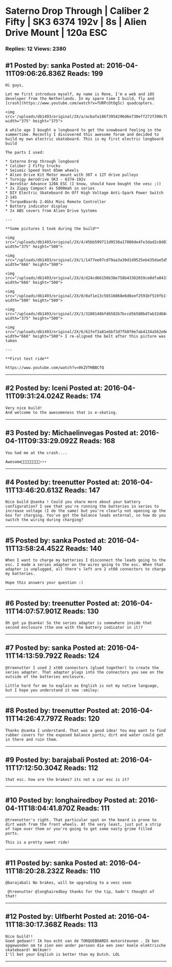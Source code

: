 # Saterno Drop Through &#124; Caliber 2 Fifty &#124; SK3 6374 192v &#124; 8s &#124; Alien Drive Mount &#124; 120a ESC

### Replies: 12 Views: 2380

## \#1 Posted by: sanka Posted at: 2016-04-11T09:06:26.836Z Reads: 199

```
Hi guys,

Let me first introduce myself, my name is Rene, I'm a web and iOS developer from the Netherlands. In my spare time I build, fly and [crash](https://www.youtube.com/watch?v=fURPcOtOg5c) quadcopters.

<img src='/uploads/db1493/original/2X/a/acbafa186f3954296d6e730eff272f390cfb9f9d.jpg' width="375" height="375">

A while ago I bought a longboard to get the snowboard feeling in the summertime. Recently I discovered this awesome forum and decided to build my own electric skateboard. This is my first electric longboard build

The parts I used:

* Saterno Drop through longboard
* Caliber 2 Fifty trucks
* Seismic Speed Vent 85mm wheels
* Alien Drive Kit Motor mount with 36T x 12T drive pulleys
* Turnigy Aerodrive SK3 - 6374-192v
* AeroStar Advance 120A ESC (I know, should have bought the vesc ;))
* 2x Zippy Compact 4s 5000mah in series
* DIY Electric Skateboard On Off High Voltage Anti-Spark Power Switch 2-14S
* TorqueBoards 2.4Ghz Mini Remote Controller
* Battery indicator display
* 2x ABS covers from Alien Drive Systems

---

**Some pictures I took during the build**

<img src="/uploads/db1493/original/2X/4/45bb599711d9538a17080de4fe3dad2c8d030e59.JPG" width="375" height="500">

<img src="/uploads/db1493/original/2X/1/1477ee07cd79aa3a30d1d9525eb435dae5d5d479.JPG" width="666" height="500">

<img src="/uploads/db1493/original/2X/d/d24cd66156b38e758b43362659ce0dfa04330045.JPG" width="666" height="500">

<img src="/uploads/db1493/original/2X/0/0af1e13c56516068e6d6eef2591bf519fb1fa2c0.JPG" width="500" height="500">

<img src="/uploads/db1493/original/2X/3/3280148bfd6582b7bccd5b580bd7ab32d684d35c.JPG" width="375" height="500">

<img src="/uploads/db1493/original/2X/6/61fef3a81ebbf3d7fb8f0e7ab4134a562e0e2957.JPG" width="666" height="500"> I re-aligned the belt after this picture was taken

---

**First test ride**

https://www.youtube.com/watch?v=0kZVTHBBCfQ
```

---
## \#2 Posted by: Iceni Posted at: 2016-04-11T09:31:24.024Z Reads: 174

```
Very nice build!
And welcome to the awesomeness that is e-skating.
```

---
## \#3 Posted by: Michaelinvegas Posted at: 2016-04-11T09:33:29.092Z Reads: 168

```
You had me at the crash....

Awesome👊🏻👊🏻👊🏻👊🏻⚡️⚡️⚡️
```

---
## \#4 Posted by: treenutter Posted at: 2016-04-11T13:46:20.613Z Reads: 147

```
Nice build @sanka ! Could you share more about your battery configuration? I see that you're running the batteries in series to increase voltage (I do the same) but you're clearly not opening up the box for charging. You've got the balance leads external, so how do you switch the wiring during charging?
```

---
## \#5 Posted by: sanka Posted at: 2016-04-11T13:58:24.452Z Reads: 140

```
When I want to charge my batteries I disconnect the leads going to the esc. I made a series adapter on the wires going to the esc. When that adapter is unplugged, all there's left are 2 xt60 connectors to charge my batteries.

Hope this answers your question :)
```

---
## \#6 Posted by: treenutter Posted at: 2016-04-11T14:07:57.901Z Reads: 130

```
Oh got ya @sanka! So the series adapter is somewhere inside that second enclosure (the one with the battery indicator in it)?
```

---
## \#7 Posted by: sanka Posted at: 2016-04-11T14:13:59.792Z Reads: 124

```
@treenutter I used 2 xt60 connectors (glued together) to create the series adapter. That adapter plugs into the connectors you see on the outside of the batteries enclosure. 

Little hard for me to explain as English is not my native language, but I hope you understand it now :smiley:
```

---
## \#8 Posted by: treenutter Posted at: 2016-04-11T14:26:47.797Z Reads: 120

```
Thanks @sanka I understand. That was a good idea! You may want to find rubber covers for the exposed balance ports; dirt and water could get in there and ruin them.
```

---
## \#9 Posted by: barajabali Posted at: 2016-04-11T17:12:50.304Z Reads: 112

```
that esc. how are the brakes? its not a car esc is it?
```

---
## \#10 Posted by: longhairedboy Posted at: 2016-04-11T18:04:41.870Z Reads: 111

```
@treenutter's right. That particular spot on the board is prone to dirt wash from the front wheels. At the very least, just put a strip of tape over them or you're going to get some nasty grime filled ports. 

This is a pretty sweet ride!
```

---
## \#11 Posted by: sanka Posted at: 2016-04-11T18:20:28.232Z Reads: 110

```
@barajabali No brakes, will be upgrading to a vesc soon

 @treenutter @longhairedboy thanks for the tip, hadn't thought of that!
```

---
## \#12 Posted by: Ulfberht Posted at: 2016-04-11T18:30:17.368Z Reads: 113

```
Nice build!! 
Goed gedaan!! Ik hou echt van de TORQUEBOARDS motorsteunen . Ik ben opgewonden om te zien een ander persoon die een zeer koele elektrische skateboard! Welkom!!
I'll bet your English is better than my Dutch. LOL
```

---
